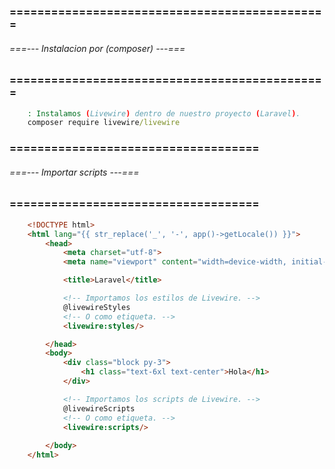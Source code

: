 ### ============================================== ###
###### ===--- Instalacion por (composer) ---=== ######
### ============================================== ###

```bat
	: Instalamos (Livewire) dentro de nuestro proyecto (Laravel).
	composer require livewire/livewire
```

### ==================================== ###
###### ===--- Importar scripts ---=== ######
### ==================================== ###

<!-- Ahora importamos los estilos y scripts de Livewire. -->
```html
	<!DOCTYPE html>
	<html lang="{{ str_replace('_', '-', app()->getLocale()) }}">
	    <head>
	        <meta charset="utf-8">
	        <meta name="viewport" content="width=device-width, initial-scale=1">

	        <title>Laravel</title>

	        <!-- Importamos los estilos de Livewire. -->
	        @livewireStyles
	        <!-- O como etiqueta. -->
	        <livewire:styles/>

	    </head>
	    <body>
	        <div class="block py-3">
	            <h1 class="text-6xl text-center">Hola</h1>
	        </div>

	        <!-- Importamos los scripts de Livewire. -->
	        @livewireScripts
	        <!-- O como etiqueta. -->
	        <livewire:scripts/>
	        
	    </body>
	</html>
```